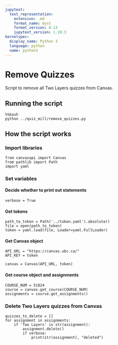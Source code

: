 ```yaml
---
jupytext:
  text_representation:
    extension: .md
    format_name: myst
    format_version: 0.13
    jupytext_version: 1.10.3
kernelspec:
  display_name: Python 3
  language: python
  name: python3
---
```


# Remove Quizzes
Script to remove all Two Layers quizzes from Canvas.

## Running the script

```{code-cell} ipython3
%%bash
python ../quiz_mill/remove_quizzes.py
```

## How the script works

### Import libraries

```{code-cell} ipython3
from canvasapi import Canvas
from pathlib import Path
import yaml
```

### Set variables
#### Decide whether to print out statements

```{code-cell} ipython3
verbose = True
```

#### Get tokens

```{code-cell} ipython3
path_to_token = Path('../token.yaml').absolute()
file = open(path_to_token)
token = yaml.load(file, Loader=yaml.FullLoader)
```

#### Get Canvas object

```{code-cell} ipython3
API_URL = "https://canvas.ubc.ca/"
API_KEY = token

canvas = Canvas(API_URL, token)
```

#### Get course object and assignments

```{code-cell} ipython3
COURSE_NUM = 51824
course = canvas.get_course(COURSE_NUM)
assignments = course.get_assignments()
```

### Delete Two Layers quizzes from Canvas

```{code-cell} ipython3
quizzes_to_delete = []
for assignment in assignments:
    if 'Two Layers' in str(assignment):
        assignment.delete()
        if verbose:
            print(str(assignment), "deleted")
```
